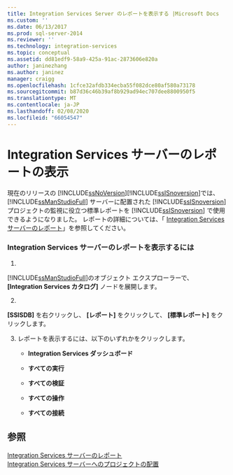 ```yaml
---
title: Integration Services Server のレポートを表示する |Microsoft Docs
ms.custom: ''
ms.date: 06/13/2017
ms.prod: sql-server-2014
ms.reviewer: ''
ms.technology: integration-services
ms.topic: conceptual
ms.assetid: dd81edf9-58a9-425a-91ac-2873606e820a
author: janinezhang
ms.author: janinez
manager: craigg
ms.openlocfilehash: 1cfce32afdb334ecba55f082dce80af580a73178
ms.sourcegitcommit: b87d36c46b39af8b929ad94ec707dee8800950f5
ms.translationtype: MT
ms.contentlocale: ja-JP
ms.lasthandoff: 02/08/2020
ms.locfileid: "66054547"
---
```

# <a name="view-reports-for-the-integration-services-server"></a>Integration Services サーバーのレポートの表示
  現在のリリースの [!INCLUDE[ssNoVersion](../includes/ssnoversion-md.md)][!INCLUDE[ssISnoversion](../includes/ssisnoversion-md.md)]では、 [!INCLUDE[ssManStudioFull](../includes/ssmanstudiofull-md.md)] サーバーに配置された [!INCLUDE[ssISnoversion](../includes/ssisnoversion-md.md)] プロジェクトの監視に役立つ標準レポートを [!INCLUDE[ssISnoversion](../includes/ssisnoversion-md.md)] で使用できるようになりました。  レポートの詳細については、「 [Integration Services サーバーのレポート](../../2014/integration-services/reports-for-the-integration-services-server.md)」を参照してください。  
  
### <a name="to-view-reports-for-the-integration-services-server"></a>Integration Services サーバーのレポートを表示するには  
  
1.  
  [!INCLUDE[ssManStudioFull](../includes/ssmanstudiofull-md.md)]のオブジェクト エクスプローラーで、 **[Integration Services カタログ]** ノードを展開します。  
  
2.  
  **[SSISDB]** を右クリックし、 **[レポート]** をクリックして、 **[標準レポート]** をクリックします。  
  
3.  レポートを表示するには、以下のいずれかをクリックします。  
  
    -   **Integration Services ダッシュボード**  
  
    -   **すべての実行**  
  
    -   **すべての検証**  
  
    -   **すべての操作**  
  
    -   **すべての接続**  
  
## <a name="see-also"></a>参照  
 [Integration Services サーバーのレポート](../../2014/integration-services/reports-for-the-integration-services-server.md)   
 [Integration Services サーバーへのプロジェクトの配置](../../2014/integration-services/deploy-projects-to-integration-services-server.md)  
  
  
